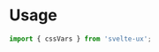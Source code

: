 <script lang="ts">
	import { subDays, subMonths } from 'date-fns';

	import Preview from '$lib/components/Preview.svelte';
	import TextField from '$lib/components/TextField.svelte';

	import cssVars from '$lib/actions/cssVars';

	let background = '#ddd';
	let border = '1px solid #aaa';
</script>

# Usage

```js
import { cssVars } from 'svelte-ux';
```

<Preview>
	<div class="grid gap-4" use:cssVars={{ background, border }}>
		<div class="w-10 h-10 rounded" style="background-color: var(--background); border: var(--border)" />
		<div class="grid grid-flow-col gap-2">
			<TextField label="Background" bind:value={background} />
			<TextField label="Border" bind:value={border} />
		</div>
	</div>
</Preview>
